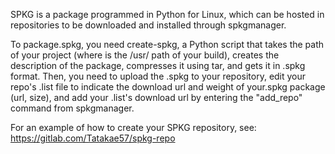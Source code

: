 SPKG is a package programmed in Python for Linux, which can be hosted in repositories to be downloaded and installed through spkgmanager.

To package.spkg, you need create-spkg, a Python script that takes the path of your project (where is the /usr/ path of your build), creates the description of the package, compresses it using tar, and gets it in .spkg format. Then, you need to upload the .spkg to your repository, edit your repo's .list file to indicate the download url and weight of your.spkg package (url, size), and add your .list's download url by entering the "add_repo" command from spkgmanager.

For an example of how to create your SPKG repository, see: https://gitlab.com/Tatakae57/spkg-repo
